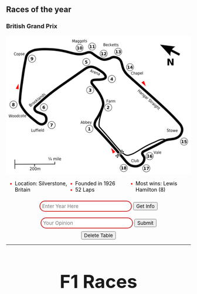 ## Races of the year

### British Grand Prix

![](../static/BritishGP.png)

<ul style="color: black">
  <li>Location: Silverstone, Britain</li>
  <li>Founded in 1926</li>
  <li>52 Laps</li>
  <li>Most wins: Lewis Hamilton (8)</li>
</ul>

<style>
    ul {
  list-style: none; /* Remove default bullets */
}

ul li::before {
  content: "\2022";  /* Add content: \2022 is the CSS Code/unicode for a bullet */
  color: red; /* Change the color */
  font-weight: bold; /* If you want it to be bold */
  display: inline-block; /* Needed to add space between the bullet and the text */
  width: 1em; /* Also needed for space (tweak if needed) */
  margin-left: -1em; /* Also needed for space (tweak if needed) */
}
</style>

<body>


<div id="years" class=
            "container-fluid">
    </div>
</body>

<!-- button to create table -->
<div lik style="margin: 0 auto; text-align: center">
    <input type="text" id="year" name="year" placeholder="Enter Year Here"
    style="width: 50%;
  padding: 5px 5px;
  margin: 8px 0;
  box-sizing: border-box;
  border: 2px solid #CD2A2A;
  border-radius: 40px;
  color: black;">
    <button type="submit" onclick="formSubmit()">Get Info</button>
</div>
<div style="margin: 0 auto; text-align: center">
    <input type="text" id="comment" name="comment" placeholder="Your Opinion"
     style="width: 50%;
  padding: 5px 5px;
  margin: 8px 0;
  box-sizing: border-box;
  border: 2px solid #CD2A2A;
  border-radius: 40px;
  color: gray;">
    <button type="Save Notes" onclick="notesSubmit()">Submit</button>
    <br>
</div>

<!-- button to delete table -->
<div lik style="margin: 0 auto; text-align: center">
    <button type="submit" onclick="deleteTable(id)">Delete Table</button>
</div>

<script type="text/javascript">
    function formSubmit() {
        let year = document.getElementById("year").value;
        console.log(year);
        // data = {year: year}
        // console.log(data);
        console.log("https://f1-backend.aadit.dev/api/race/races/" + year);
        // console.log("https://f1-backend.aadit.dev/api/race/races/winner/" + year);

        const races = document.querySelector(".races");
      // https://f1-backend.aadit.dev/api/race/races?year=2021
      fetch("https://f1-backend.aadit.dev/api/race/races/" + year, {method: "GET", mode: 'cors',cache: 'default', credentials: 'include', headers: {'Content-Type': "application/json"}})
        .then((data) => data.json())
        .then((data) => {
          console.log(data);
          data.MRData.RaceTable.Races.forEach((data) => {
            races.innerHTML += `
        <tr>
          <td>${data.date}</td>
            <td>${data.round}</td>
            <td>${data.season}</td>
            <td>${data.raceName}</td>
            <td>${data.Circuit.circuitName}</td>
            <td>${data.Circuit.Location.country}</td>
            <td>${data.Circuit.Location.locality}</td>
        </tr>`;
          });
        });

        // fetch("https://f1-backend.aadit.dev/api/race/races/winner/" + year, {method: "GET", mode: 'cors',cache: 'default', credentials: 'include', headers: {'Content-Type': "application/json"}})
        // .then((data) => data.json())
        // .then((data) => {
        //   console.log(data);
        //   data.MRData.RaceTable.Races.forEach((data) => {
        //     races.innerHTML += `
        // <tr>
        //   <td>${data.Results.number}</td>
        // </tr>`;
        //   });
        // });
    }

    function notesSubmit() {

      let user = "2";
      let season = "2020";
      let comment = "";
      comment = document.getElementById("comment").value;
        console.log(comment);

        data = {user: user, season: season, comment: comment}

       var requestOptions = {
          method: 'OPTIONS',
          headers: {'Content-Type': "application/json"},
          mode: 'cors',
          cache: 'default', 
          credentials: 'include',
          redirect: 'manual',
          body: JSON.stringify(data)
        };

      fetch(
          `https://f1-backend.aadit.dev/api/race/makeComment}`, requestOptions
        )
          .then(response => response.text())
  .then(result => {
    console.log(result);
    if (result == `${comment} listed successfully!`) {
      alert("Comment Successful!");
    } else {
      alert("Error");
    }
  })
  .catch(error => console.log('error', error));

    }
    function deleteTable() {
      for (i = raceTable.rows.length - 1; i > 0; i--) {
      document.getElementById("raceTable").deleteRow(i); 
      }  
       }

  </script>

  ---------------------------

<html>
  <head>
    <meta charset="utf-8" />
    <title>F1 Races</title>
    <meta name="description" content="F1 Races and their Information." />
    <style>
      table.center {
        margin-left: auto;
        margin-right: auto;
      }
    </style>
  </head>
    <h1 style="text-align: center; font-size: 50px">
      F1 Races
    </h1>
    <table id= "raceTable" class="races" border="1" style="position: absolute; top: 100%;left: -15%;">
      <tr>
        <th>Date (year,month,day)</th>
        <th>Round</th>
        <th>Season</th>
        <th>Race Name</th>
        <th>Circuit Name</th>
        <th>Country</th>
        <th>Locality</th>
      </tr>
    </table>
    <script type="text/javascript">
      const races = document.querySelector(".races");
      // https://f1-backend.aadit.dev/api/race/races?year=2021
      fetch("https://f1-backend.aadit.dev/api/race/races/" + year)
        .then((data) => data.json())
        .then((data) => {
          console.log(data);
          data.MRData.RaceTable.Races.forEach((data) => {
            races.innerHTML += `
        <tr>
          <td>${data.date}</td>
            <td>${data.round}</td>
            <td>${data.season}</td>
            <td>${data.raceName}</td>
            <td>${data.Circuit.circuitName}</td>
            <td>${data.Circuit.Location.country}</td>
            <td>${data.Circuit.Location.locality}</td>
        </tr>`;
          });
        });
    </script>
    <style type="text/css">
      @import url("https://rsms.me/inter/inter.css");
      @import url("https://fonts.googleapis.com/css2?family=IBM+Plex+Mono&display=swap");
      * {
        font-family: "Inter", sans-serif !important;
      }
      .races {
        margin-right: auto;
        margin-left: auto;
        padding: 0;
        columns: 3;
        font-size: 20px;
      }
      img {
        width: 800px;
      }
      ul {
        -webkit-column-count: 3;
        -moz-column-count: 3;
        column-count: 3;
      }
      table {
        color: black
        margin-left: auto;
        margin-right: auto;
        width: 90%;
        text-align: center;
      }
      table.center {
  margin-left: auto;
  margin-right: auto;
      }
    </style>

  <style>
  .table {
  color: red;
  padding: 16px;
  font-size: 16px;
  border: 1px solid black;
  cursor: pointer;
  background-repeat: no-repeat;
  width: 9.5em;
  height: 15%;
}
</style>
</html>
